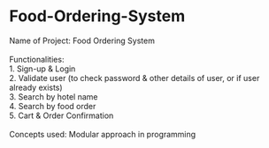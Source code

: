 # Food-Ordering-System
Name of Project: Food Ordering System<br/><br/>
Functionalities:<br/> 1. Sign-up & Login<br/>
                 2. Validate user (to check password & other details of user, or if user already exists)<br/>
                 3. Search by hotel name<br/>
                 4. Search by food order<br/>
                 5. Cart & Order Confirmation<br/><br/>
Concepts used: Modular approach in programming
